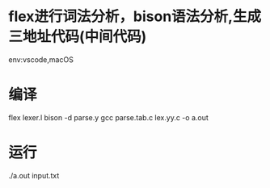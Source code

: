 # flex进行词法分析，bison语法分析,生成三地址代码(中间代码)
env:vscode,macOS
# 编译
flex lexer.l
bison -d  parse.y
gcc parse.tab.c lex.yy.c -o a.out
# 运行
./a.out input.txt